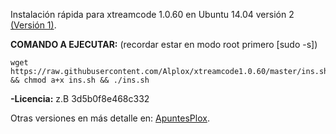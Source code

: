 Instalación rápida para xtreamcode 1.0.60 en Ubuntu 14.04 versión 2 [(Versión 1)](https://github.com/Alplox/xtreamcode).

**COMANDO A EJECUTAR:** (recordar estar en modo root primero [sudo -s])

```
wget https://raw.githubusercontent.com/Alplox/xtreamcode1.0.60/master/ins.sh && chmod a+x ins.sh && ./ins.sh
```
**-Licencia:** z.B 3d5b0f8e468c332

Otras versiones en más detalle en: [ApuntesPlox](https://apuntesplox.blogspot.com/2018/09/como-instalar-xtreamcode-1060-ubuntu.html).
